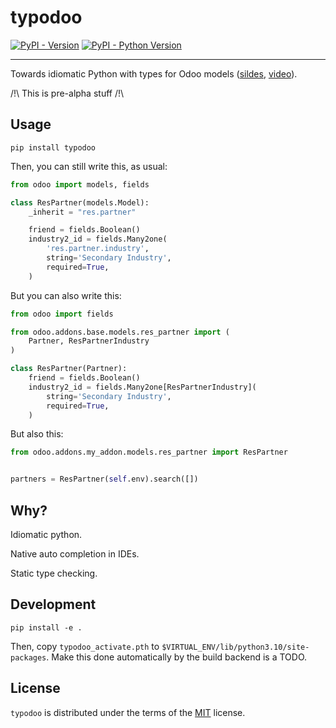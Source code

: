 # typodoo

[![PyPI - Version](https://img.shields.io/pypi/v/typodoo.svg)](https://pypi.org/project/typodoo)
[![PyPI - Python Version](https://img.shields.io/pypi/pyversions/typodoo.svg)](https://pypi.org/project/typodoo)

-----

Towards idiomatic Python with types for Odoo models ([sildes](https://docs.google.com/presentation/d/1A8UzGnw3TisUjajnPySiHk6E75tEpi7D3zxsHdtjIW4/edit?usp=sharing), [video](https://youtu.be/pAVGpEVORbY)).

/!\ This is pre-alpha stuff /!\

## Usage

`pip install typodoo`

Then, you can still write this, as usual:

```python
from odoo import models, fields

class ResPartner(models.Model):
    _inherit = "res.partner"

    friend = fields.Boolean()
    industry2_id = fields.Many2one(
        'res.partner.industry',
        string='Secondary Industry',
        required=True,
    )
```

But you can also write this:

```python
from odoo import fields

from odoo.addons.base.models.res_partner import (
    Partner, ResPartnerIndustry
)

class ResPartner(Partner):
    friend = fields.Boolean()
    industry2_id = fields.Many2one[ResPartnerIndustry](
        string='Secondary Industry',
        required=True,
    )
```

But also this:

```python
from odoo.addons.my_addon.models.res_partner import ResPartner


partners = ResPartner(self.env).search([])
```

## Why?

Idiomatic python.

Native auto completion in IDEs.

Static type checking.

## Development

`pip install -e .`

Then, copy `typodoo_activate.pth` to `$VIRTUAL_ENV/lib/python3.10/site-packages`.
Make this done automatically by the build backend is a TODO.

## License

`typodoo` is distributed under the terms of the
[MIT](https://spdx.org/licenses/MIT.html) license.
